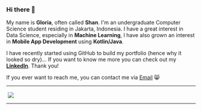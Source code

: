 ### Hi there 👋

My name is **Gloria**, often called **Shan**. I'm an undergraduate Computer Science student residing in Jakarta, Indonesia.
I have a great interest in Data Science, especially in **Machine Learning**, I have also grown an interest in **Mobile App Development** using **Kotlin/Java**.

I have recently started using GitHub to build my portfolio (hence why it looked so dry)...
If you want to know me more you can check out my **[LinkedIn](https://www.linkedin.com/in/gloria-shanti-wulandaru-a0ab21216/)**.
Thank you!

If you ever want to reach me, you can contact me via [Email](contactme.gloriashanti@gmailcom) 😸

</code>
  <hr>
<!-- <p><img align="left" src="https://github-readme-stats.vercel.app/api?username=shannnbe&theme=vue-dark&show_icons=true&hide_border=true&count_private=true" /></p> -->
<p>&nbsp;<img align="center" src="https://github-readme-stats.vercel.app/api/top-langs/?username=shannnbe&theme=vue-dark&show_icons=true&hide_border=true&layout=compact" /></p>
<hr>



<!--
**shannnbe/shannnbe** is a ✨ _special_ ✨ repository because its `README.md` (this file) appears on your GitHub profile.

Here are some ideas to get you started:

- 🔭 I’m currently working on ...
- 🌱 I’m currently learning ...
- 👯 I’m looking to collaborate on ...
- 🤔 I’m looking for help with ...
- 💬 Ask me about ...
- 📫 How to reach me: ...
- 😄 Pronouns: ...
- ⚡ Fun fact: ...
-->
